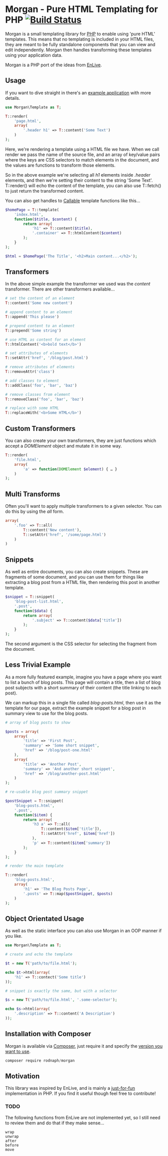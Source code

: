 # Morgan - Pure HTML Templating for PHP [![Build Status](https://api.travis-ci.org/rodnaph/morgan.png)](http://travis-ci.org/rodnaph/morgan)

Morgan is a small templating library for [PHP](http://www.php.net) to enable
using 'pure HTML' templates.  This means that no templating is included in
your HTML files, they are meant to be fully standalone components that you
can view and edit independently.  Morgan then handles transforming these
templates using your application data.

Morgan is a PHP port of the ideas from [EnLive](https://github.com/cgrand/enlive).

## Usage

If you want to dive straight in there's an [example application](https://github.com/rodnaph/morgan-example)
with more details.

```php
use Morgan\Template as T;

T::render(
    'page.html',
    array(
        '.header h1' => T::content('Some Text')
    )
);
```

Here, we're rendering a template using a HTML file we have.  When we call
render we pass the name of the source file, and an array of key/value pairs
where the keys are CSS selectors to match elements in the document, and the
values are functions to transform those elements.

So in the above example we're selecting all _h1_ elements inside _.header_
elements, and then we're setting their content to the string 'Some Text'.
T::render() will echo the content of the template, you can also use T::fetch()
to just return the transformed content.

You can also get handles to [Callable](http://php.net/manual/en/language.types.callable.php)
template functions like this...

```php
$homePage = T::template(
    'index.html',
    function($title, $content) {
        return array(
            'h1' => T::content($title),
            '.container' => T::htmlContent($content)
        );
    }
);

$html = $homePage('The Title', '<h2>Main content...</h2>');
```

## Transformers

In the above simple example the transformer we used was the _content_ transformer.
There are other transformers available…

```php
# set the content of an element
T::content('Some new content')

# append content to an element
T::append('This please')

# prepend content to an element
T::prepend('Some string')

# use HTML as content for an element
T::htmlContent('<b>bold text</b>')

# set attributes of elements
T::setAttr('href', '/blog/post.html')

# remove attributes of elements
T::removeAttr('class')

# add classes to element
T::addClass('foo', 'bar', 'baz')

# remove classes from element
T::removeClass('foo', 'bar', 'baz')

# replace with some HTML
T::replaceWith('<b>Some HTML</b>')
```

## Custom Transformers

You can also create your own transformers, they are just functions which accept
a _DOMElement_ object and mutate it in some way.

```php
T::render(
    'file.html',
    array(
        'a' => function(DOMElement $element) { … }
    )
);
```

## Multi Transforms

Often you'll want to apply multiple transformers to a given selector.  You can
do this by using the *all* form.

```php
array(
    '.foo' => T::all(
        T::content('New content'),
        T::setAttr('href', '/some/page.html')
    )
)
```

## Snippets

As well as entire documents, you can also create snippets.  These are fragments
of some document, and you can use them for things like extracting a blog post
from a HTML file, then rendering this post in another template.

```php
$snippet = T::snippet(
    'blog-post-list.html',
    '.post',
    function($data) {
        return array(
            '.subject' => T::content($data['title'])
        );
    }
);
```

The second argument is the CSS selector for selecting the fragment from the document.

## Less Trivial Example

As a more fully featured example, imagine you have a page where you want to list
a bunch of blog posts.  This page will contain a title, then a list of blog post
subjects with a short summary of their content (the title linking to each post).

We can markup this in a single file called _blog-posts.html_, then use it as the
template for our page, extract the example snippet for a blog post in summary
view to use for the blog posts.

```php
# array of blog posts to show

$posts = array(
    array(
        'title' => 'First Post',
        'summary' => 'Some short snippet',
        'href' => '/blog/post-one.html'
    ),
    array(
        'title' => 'Another Post',
        'summary' => 'And another short snippet',
        'href' => '/blog/another-post.html'
    )
);

# re-usable blog post summary snippet

$postSnippet = T::snippet(
    'blog-posts.html',
    '.post',
    function($item) {
        return array(
            'h3 a' => T::all(
                T::content($item['title']),
                T::setAttr('href', $item['href'])
            ),
            'p' => T::content($item['summary'])
        );
    }
);

# render the main template

T::render(
    'blog-posts.html',
    array(
        'h1' => 'The Blog Posts Page',
        '.posts' => T::map($postSnippet, $posts)
    )
);
```

## Object Orientated Usage

As well as the static interface you can also use Morgan in an OOP manner if you like.

```php
use Morgan\Template as T;

# create and echo the template

$t = new T('path/to/file.html');

echo $t->html(array(
    'h1' => T::contect('Some title')
));

# snippet is exactly the same, but with a selector

$s = new T('path/to/file.html', '.some-selector');

echo $s->html(array(
    '.description' => T::content('A Description')
));
```

## Installation with Composer

Morgan is available via [Composer](http://getcomposer.org), just require it and specify the
[version you want to use](https://packagist.org/packages/rodnaph/morgan).

```javascript
composer require rodnaph/morgan
```

## Motivation

This library was inspired by EnLive, and is mainly a [just-for-fun](http://en.wikipedia.org/wiki/Just_for_Fun)
implementation in PHP.  If you find it useful though feel free to contribute!

### TODO

The following functions from EnLive are not implemented yet, so I still need to
review them and do that if they make sense...

```
wrap
unwrap
after
before
move
```

